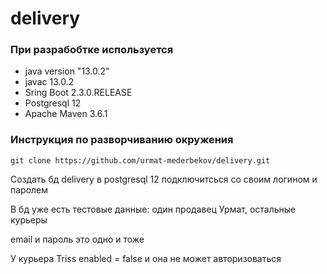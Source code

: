 # delivery

### При разрабобтке используется

* java version "13.0.2"
* javac 13.0.2
* Sring Boot 2.3.0.RELEASE
* Postgresql 12
* Apache Maven 3.6.1

### Инструкция по разворчиванию окружения

```
git clone https://github.com/urmat-mederbekov/delivery.git
```
Создать бд delivery в postgresql 12
подключитсься со своим логином и паролем

В бд уже есть тестовые данные: один продавец Урмат, остальные курьеры

email и пароль это одно и тоже

У курьера Triss enabled = false и она не может авторизоваться

